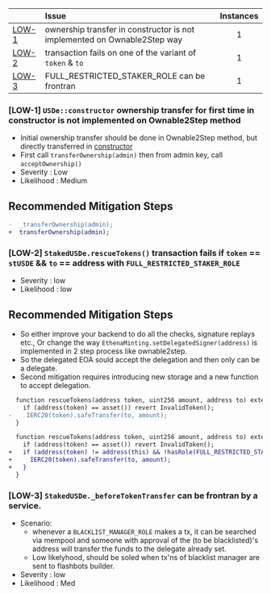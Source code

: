 
| |Issue|Instances|
|-|:-|:-:|
| [LOW-1](#LOW-1) | ownership transfer  in constructor is not implemented on Ownable2Step way| 1 |
| [LOW-2](#LOW-2) | transaction fails on one of the variant of `token` & `to`| 1 |
| [LOW-3](#LOW-3) | FULL_RESTRICTED_STAKER_ROLE can be frontran | 1 |

### <a name="LOW-1"></a>[LOW-1] `USDe::constructor` ownership transfer for first time in constructor is not implemented on Ownable2Step method

- Initial ownership transfer should be done in Ownable2Step method, but directly transferred in [constructor](https://github.com/code-423n4/2023-10-ethena/blob/d361ced0f57005a1b80c7d01673e17582847aaed/protocols/USDe/contracts/USDe.sol#L20)
- First call `transferOwnership(admin)` then from admin key, call `acceptOwnership()`
- Severity : Low
- Likelihood : Medium

## Recommended Mitigation Steps
```diff
-  _transferOwnership(admin);
+  transferOwnership(admin);
```

### <a name="LOW-2"></a>[LOW-2] `StakedUSDe.rescueTokens()` transaction fails if `token` == `stUSDE` && `to` == address with `FULL_RESTRICTED_STAKER_ROLE`
- Severity : low
- Likelihood : low

## Recommended Mitigation Steps
- So either improve your backend to do all the checks, signature replays etc., Or change the way `EthenaMinting.setDelegatedSigner(address)` is implemented in 2 step process like ownable2step.
- So the delegated EOA sould accept the delegation and then only can be a delegate.
- Second mitigation requires introducing new storage and a new function to accept delegation.
```diff
  function rescueTokens(address token, uint256 amount, address to) external onlyRole(DEFAULT_ADMIN_ROLE) {
    if (address(token) == asset()) revert InvalidToken();
-    IERC20(token).safeTransfer(to, amount);
  }

  function rescueTokens(address token, uint256 amount, address to) external onlyRole(DEFAULT_ADMIN_ROLE) {
    if (address(token) == asset()) revert InvalidToken();
+   if (address(token) != address(this) && !hasRole(FULL_RESTRICTED_STAKER_ROLE, to)) {   
+     IERC20(token).safeTransfer(to, amount);
+   }
  }

```

### <a name="LOW-3"></a>[LOW-3] `StakedUSDe._beforeTokenTransfer` can be frontran by a service.
- Scenario:
   - whenever a `BLACKLIST_MANAGER_ROLE` makes a tx, it can be searched via mempool and someone with approval of the (to be blacklisted)'s address will transfer the funds to the delegate already set.
   - Low likelyhood, should be soled when tx'ns of blacklist manager are sent to flashbots builder.
- Severity : low
- Likelihood : Med